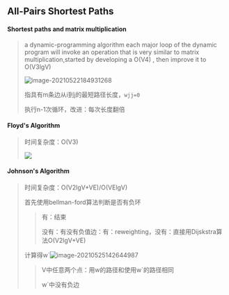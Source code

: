 ## All-Pairs Shortest Paths

#### Shortest paths and matrix multiplication
> a dynamic-programming algorithm each major loop of the dynamic program will invoke an operation that is very similar to matrix multiplication,started by developing a O(V4) , then improve it to O(V3lgV)
>
> ![image-20210522184931268](C:\Users\wywfd\AppData\Roaming\Typora\typora-user-images\image-20210522184931268.png)
>
> 指具有m条边从i到j的最短路径长度，`wjj=0`
>
> 执行n-1次循环，改进：每次长度翻倍



#### Floyd's Algorithm


>时间复杂度：O(V3)
>
>![](C:\Users\wywfd\AppData\Roaming\Typora\typora-user-images\image-20210525135604413.png)



#### Johnson's Algorithm

> 时间复杂度：O(V2lgV+VE)/O(VElgV)
>
> 首先使用bellman-ford算法判断是否有负环
>
> > 有：结束
> >
> > 没有：有没有负值边：有：reweighting，没有：直接用Dijskstra算法O(V2lgV+VE)
>
> 计算得w`![image-20210525142644987](C:\Users\wywfd\AppData\Roaming\Typora\typora-user-images\image-20210525142644987.png)
>
> > V中任意两个点：用w的路径和使用w`的路径相同
> >
> > w`中没有负边

